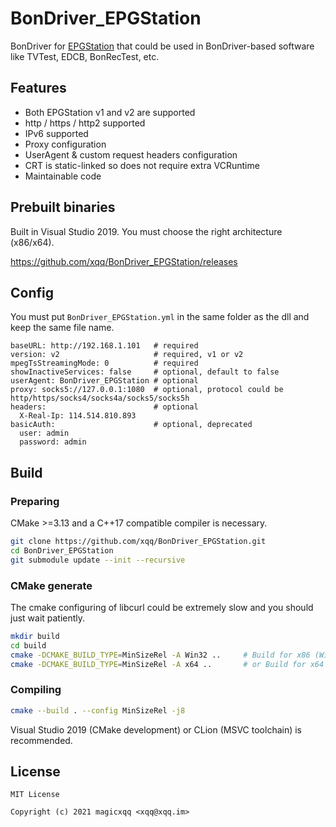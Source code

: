 BonDriver_EPGStation
======
BonDriver for [EPGStation](https://github.com/l3tnun/EPGStation) that could be used in BonDriver-based software like TVTest, EDCB, BonRecTest, etc.

## Features
- Both EPGStation v1 and v2 are supported
- http / https / http2 supported
- IPv6 supported
- Proxy configuration
- UserAgent & custom request headers configuration
- CRT is static-linked so does not require extra VCRuntime
- Maintainable code

## Prebuilt binaries
Built in Visual Studio 2019. You must choose the right architecture (x86/x64).

https://github.com/xqq/BonDriver_EPGStation/releases

## Config
You must put `BonDriver_EPGStation.yml` in the same folder as the dll and keep the same file name.

```
baseURL: http://192.168.1.101   # required
version: v2                     # required, v1 or v2
mpegTsStreamingMode: 0          # required
showInactiveServices: false     # optional, default to false
userAgent: BonDriver_EPGStation # optional
proxy: socks5://127.0.0.1:1080  # optional, protocol could be http/https/socks4/socks4a/socks5/socks5h
headers:                        # optional
  X-Real-Ip: 114.514.810.893
basicAuth:                      # optional, deprecated
  user: admin
  password: admin
```

## Build
### Preparing
CMake >=3.13 and a C++17 compatible compiler is necessary.
```bash
git clone https://github.com/xqq/BonDriver_EPGStation.git
cd BonDriver_EPGStation
git submodule update --init --recursive
```

### CMake generate
The cmake configuring of libcurl could be extremely slow and you should just wait patiently.
```bash
mkdir build
cd build
cmake -DCMAKE_BUILD_TYPE=MinSizeRel -A Win32 ..     # Build for x86 (Win32)
cmake -DCMAKE_BUILD_TYPE=MinSizeRel -A x64 ..       # or Build for x64 (x64)
```

### Compiling
```bash
cmake --build . --config MinSizeRel -j8
```

Visual Studio 2019 (CMake development) or CLion (MSVC toolchain) is recommended.

## License
```
MIT License

Copyright (c) 2021 magicxqq <xqq@xqq.im>
```
